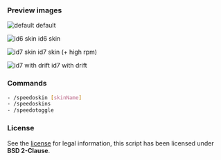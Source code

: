 ### Preview images

![default](https://i.imgur.com/oEr9R2u.png) default

![id6 skin](https://i.imgur.com/Q7tBDLX.png) id6 skin

![id7 skin](https://i.imgur.com/Qm1hK1r.png) id7 skin (+ high rpm)

![id7 with drift](https://i.imgur.com/FmAfdAa.png) id7 with drift

### Commands

```bash
- /speedoskin [skinName]
- /speedoskins
- /speedotoggle
```

### License

See the [license](LICENSE) for legal information, this script has been licensed under **BSD 2-Clause**.
